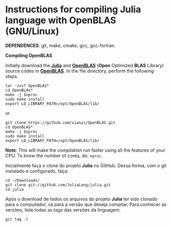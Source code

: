 # Instructions for compiling Julia language with OpenBLAS (GNU/Linux)

**DEPENDENCES**: git, make, cmake, gcc, gcc-fortran.

**Compiling OpenBLAS**

Initially download the [**Julia**](https://julialang.org/) and [**OpenBLAS**](https://www.openblas.net/) (**Open** Optimized **BLAS** Library) source codes in [**OpenBLAS**](https://www.openblas.net/). In the file directory, perform the following steps.
```
tar -zxvf OpenBLAS*
cd OpenBLAs*
make -j $nproc
sudo make install
export LD_LIBRARY_PATH=/opt/OpenBLAS/lib/
```
or

```
git clone https://github.com/xianyi/OpenBLAS.git
cd OpenBLAS*
make -j $nproc
sudo make install
export LD_LIBRARY_PATH=/opt/OpenBLAS/lib/

```
**Note**: This will make the compilation run faster using all the features of your CPU. To know the number of cores, do: ```nproc```.

Inicialmente faça o clone do projeto **Julia** no GitHub. Dessa forma, com o git instalado e configurado, faça:

```
cd ~/Downloads/
git clone git://github.com/JuliaLang/julia.git
cd julia
```

Após o download de todos os arquivos do projeto **Julia** ter sido clonado para o computador, vá para a versão que deseja compilar. Para conhecer as versões, liste todas as tags das versões da linguagem. 

```
git tag -l
```

